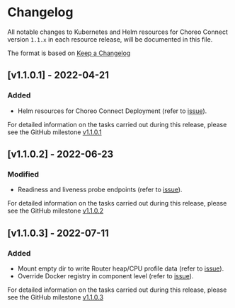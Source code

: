# Changelog

All notable changes to Kubernetes and Helm resources for Choreo Connect version `1.1.x` in each resource release,
will be documented in this file.

The format is based on [Keep a Changelog](https://keepachangelog.com/en/1.0.0/)

## [v1.1.0.1] - 2022-04-21

### Added

- Helm resources for Choreo Connect Deployment (refer to [issue](https://github.com/wso2/kubernetes-microgateway/issues/35)).

For detailed information on the tasks carried out during this release, please see the GitHub milestone [v1.1.0.1](https://github.com/wso2/kubernetes-microgateway/milestone/5)

## [v1.1.0.2] - 2022-06-23

### Modified

- Readiness and liveness probe endpoints (refer to [issue](https://github.com/wso2/kubernetes-microgateway/issues/38)).

For detailed information on the tasks carried out during this release, please see the GitHub milestone [v1.1.0.2](https://github.com/wso2/kubernetes-microgateway/milestone/6)

## [v1.1.0.3] - 2022-07-11

### Added

- Mount empty dir to write Router heap/CPU profile data (refer to [issue](https://github.com/wso2/kubernetes-microgateway/issues/45)).
- Override Docker registry in component level (refer to [issue](https://github.com/wso2/kubernetes-microgateway/issues/46)).

For detailed information on the tasks carried out during this release, please see the GitHub milestone [v1.1.0.3](https://github.com/wso2/kubernetes-microgateway/milestone/8)
